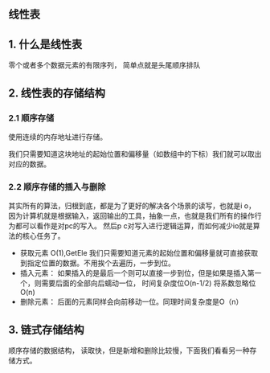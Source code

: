 ## 线性表

## 1. 什么是线性表

零个或者多个数据元素的有限序列， 简单点就是头尾顺序排队





## 2. 线性表的存储结构



### 2.1  顺序存储

使用连续的内存地址进行存储。

我们只需要知道这块地址的起始位置和偏移量（如数组中的下标）我们就可以取出对应的数据。



### 2.2 顺序存储的插入与删除

其实所有的算法，归根到底，都是为了更好的解决各个场景的读写，也就是i o， 因为计算机就是根据输入，返回输出的工具，抽象一点，也就是我们所有的操作行为都可以看作是对pc的写入。 然后p c对写入进行逻辑运算，而如何减少io就是算法的核心任务了。



* 获取元素 O(1),GetEle 我们只需要知道元素的起始位置和偏移量就可直接获取到指定位置的数据。不用挨个去遍历，一步到位。 
* 插入元素： 如果插入的是最后一个则可以直接一步到位，但是如果是插入第一个，则需要后面的全部向后蠕动一位， 时间复杂度位O(n-1/2) 将系数忽略位O(n)
* 删除元素： 后面的元素同样会向前移动一位。同理时间复杂度是O（n）







## 3. 链式存储结构

顺序存储的数据结构， 读取快，但是新增和删除比较慢，下面我们看看另一种存储方式。

